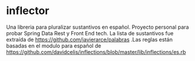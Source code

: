 # inflector
Una libreria para pluralizar sustantivos en español. Proyecto personal para probar Spring Data Rest y Front End tech. La lista de sustantivos fue extraída de https://github.com/javierarce/palabras .Las reglas están basadas en el modulo para español de https://github.com/davidcelis/inflections/blob/master/lib/inflections/es.rb
